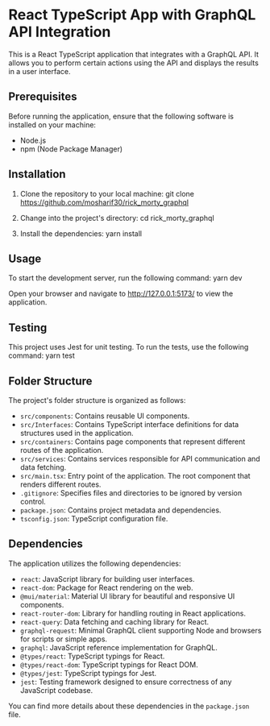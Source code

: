 # React TypeScript App with GraphQL API Integration

This is a React TypeScript application that integrates with a GraphQL API. It allows you to perform certain actions using the API and displays the results in a user interface.

## Prerequisites

Before running the application, ensure that the following software is installed on your machine:

- Node.js
- npm (Node Package Manager)

## Installation

1. Clone the repository to your local machine:
   git clone https://github.com/mosharif30/rick_morty_graphql

2. Change into the project's directory:
   cd rick_morty_graphql
3. Install the dependencies:
   yarn install

## Usage

To start the development server, run the following command:
yarn dev

Open your browser and navigate to http://127.0.0.1:5173/ to view the application.

## Testing

This project uses Jest for unit testing. To run the tests, use the following command:
yarn test

## Folder Structure

The project's folder structure is organized as follows:

- `src/components`: Contains reusable UI components.
- `src/Interfaces`: Contains TypeScript interface definitions for data structures used in the application.
- `src/containers`: Contains page components that represent different routes of the application.
- `src/services`: Contains services responsible for API communication and data fetching.
- `src/main.tsx`: Entry point of the application. The root component that renders different routes.
- `.gitignore`: Specifies files and directories to be ignored by version control.
- `package.json`: Contains project metadata and dependencies.
- `tsconfig.json`: TypeScript configuration file.

## Dependencies

The application utilizes the following dependencies:

- `react`: JavaScript library for building user interfaces.
- `react-dom`: Package for React rendering on the web.
- `@mui/material`: Material UI library for beautiful and responsive UI components.
- `react-router-dom`: Library for handling routing in React applications.
- `react-query`: Data fetching and caching library for React.
- `graphql-request`: Minimal GraphQL client supporting Node and browsers for scripts or simple apps.
- `graphql`: JavaScript reference implementation for GraphQL.
- `@types/react`: TypeScript typings for React.
- `@types/react-dom`: TypeScript typings for React DOM.
- `@types/jest`: TypeScript typings for Jest.
- `jest`: Testing framework designed to ensure correctness of any JavaScript codebase.

You can find more details about these dependencies in the `package.json` file.
